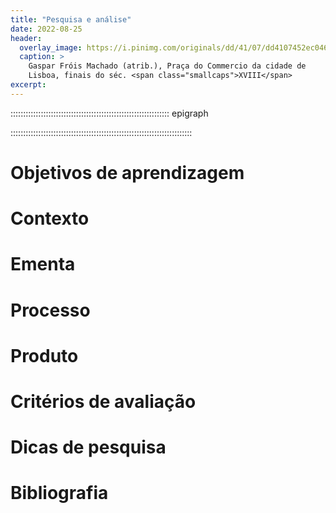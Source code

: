 ```yaml
---
title: "Pesquisa e análise"
date: 2022-08-25
header:
  overlay_image: https://i.pinimg.com/originals/dd/41/07/dd4107452ec0466683d8479a426c7b11.jpg
  caption: >
    Gaspar Fróis Machado (atrib.), Praça do Commercio da cidade de
    Lisboa, finais do séc. <span class="smallcaps">XVIII</span>
excerpt:
---
```


::::::::::::::::::::::::::::::::::::::::::::::::::::::::::::::: epigraph
> 
> <footer><cite></cite></footer>
::::::::::::::::::::::::::::::::::::::::::::::::::::::::::::::::::::::::

# Objetivos de aprendizagem #

# Contexto #

# Ementa #

# Processo #

# Produto #

# Critérios de avaliação #

# Dicas de pesquisa #

# Bibliografia #

